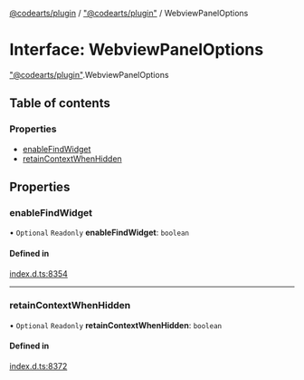 [@codearts/plugin](../README.md) / ["@codearts/plugin"](../modules/_codearts_plugin_.md) / WebviewPanelOptions

# Interface: WebviewPanelOptions

["@codearts/plugin"](../modules/_codearts_plugin_.md).WebviewPanelOptions

## Table of contents

### Properties

- [enableFindWidget](codearts_plugin_.WebviewPanelOptions.md#enablefindwidget)
- [retainContextWhenHidden](codearts_plugin_.WebviewPanelOptions.md#retaincontextwhenhidden)

## Properties

### enableFindWidget

• `Optional` `Readonly` **enableFindWidget**: `boolean`

#### Defined in

[index.d.ts:8354](https://github.com/huaweicloud/cloudide-plugin-api/blob/a4193a8/index.d.ts#L8354)

___

### retainContextWhenHidden

• `Optional` `Readonly` **retainContextWhenHidden**: `boolean`

#### Defined in

[index.d.ts:8372](https://github.com/huaweicloud/cloudide-plugin-api/blob/a4193a8/index.d.ts#L8372)

